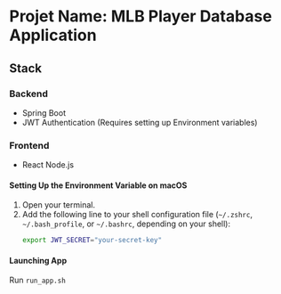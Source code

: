 # Projet Name: MLB Player Database Application

## Stack
### Backend
* Spring Boot
* JWT Authentication (Requires setting up Environment variables)

### Frontend
* React Node.js

#### Setting Up the Environment Variable on macOS
1. Open your terminal.
2. Add the following line to your shell configuration file (`~/.zshrc`, `~/.bash_profile`, or `~/.bashrc`, depending on your shell):
   ```bash
   export JWT_SECRET="your-secret-key"


#### Launching App
Run `run_app.sh`